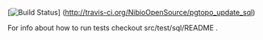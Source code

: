 [![Build Status](https://secure.travis-ci.org/NibioOpenSource/pgtopo_update_sql.png)]
(http://travis-ci.org/NibioOpenSource/pgtopo_update_sql)

For info about how to run tests checkout  src/test/sql/README .

